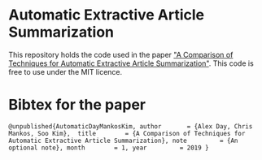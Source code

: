 # Automatic Extractive Article Summarization
This repository holds the code used in the paper ["A Comparison of Techniques for Automatic Extractive Article Summarization"](https://www.alexday.me/AutomaticTextExtractionPaper/). This code is free to use under the MIT licence. 

# Bibtex for the paper
`
@unpublished{AutomaticDayMankosKim,
  author       = {Alex Day, Chris Mankos, Soo Kim}, 
  title        = {A Comparison of Techniques for Automatic Extractive Article Summarization},
  note         = {An optional note},
  month        = 1,
  year         = 2019
}
`
